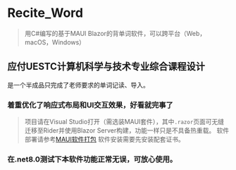 # Recite_Word

> 用C#编写的基于MAUI Blazor的背单词软件，可以跨平台（Web，macOS，Windows）

## 应付UESTC计算机科学与技术专业综合课程设计

 是一个半成品只完成了老师要求的单词记读、导入。

### 着重优化了响应式布局和UI交互效果，好看就完事了

> 项目请在Visual Studio打开（需选装MAUI套件），其中`.razor`页面可无缝迁移至Rider并使用Blazor Server构建，功能一样只是不具备热重载。
> 软件部署请参考[MAUI软件打包](https://learn.microsoft.com/zh-cn/dotnet/maui/windows/deployment/publish-visual-studio-folder?view=net-maui-8.0)
> 软件安装需要先安装配套证书。

### 在.net8.0测试下本软件功能正常无误，可放心使用。
